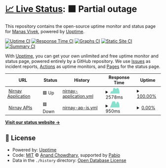 # [📈 Live Status](https://manas9927.github.io/nirnay-status-monitor): <!--live status--> **🟧 Partial outage**

This repository contains the open-source uptime monitor and status page for [Manas Vivek](https://nirnay.io/), powered by [Upptime](https://github.com/upptime/upptime).

[![Uptime CI](https://github.com/manas9927/nirnay-status-monitor/workflows/Uptime%20CI/badge.svg)](https://github.com/manas9927/nirnay-status-monitor/actions?query=workflow%3A%22Uptime+CI%22)
[![Response Time CI](https://github.com/manas9927/nirnay-status-monitor/workflows/Response%20Time%20CI/badge.svg)](https://github.com/manas9927/nirnay-status-monitor/actions?query=workflow%3A%22Response+Time+CI%22)
[![Graphs CI](https://github.com/manas9927/nirnay-status-monitor/workflows/Graphs%20CI/badge.svg)](https://github.com/manas9927/nirnay-status-monitor/actions?query=workflow%3A%22Graphs+CI%22)
[![Static Site CI](https://github.com/manas9927/nirnay-status-monitor/workflows/Static%20Site%20CI/badge.svg)](https://github.com/manas9927/nirnay-status-monitor/actions?query=workflow%3A%22Static+Site+CI%22)
[![Summary CI](https://github.com/manas9927/nirnay-status-monitor/workflows/Summary%20CI/badge.svg)](https://github.com/manas9927/nirnay-status-monitor/actions?query=workflow%3A%22Summary+CI%22)

With [Upptime](https://upptime.js.org), you can get your own unlimited and free uptime monitor and status page, powered entirely by a GitHub repository. We use [Issues](https://github.com/manas9927/nirnay-status-monitor/issues) as incident reports, [Actions](https://github.com/manas9927/nirnay-status-monitor/actions) as uptime monitors, and [Pages](https://manas9927.github.io/nirnay-status-monitor) for the status page.

<!--start: status pages-->
<!-- This summary is generated by Upptime (https://github.com/upptime/upptime) -->
<!-- Do not edit this manually, your changes will be overwritten -->
<!-- prettier-ignore -->
| URL | Status | History | Response Time | Uptime |
| --- | ------ | ------- | ------------- | ------ |
| <img alt="" src="https://icons.duckduckgo.com/ip3/nirnay.io.ico" height="13"> [Nirnay Application](https://nirnay.io/) | 🟩 Up | [nirnay-application.yml](https://github.com/manas9927/nirnay-status-monitor/commits/HEAD/history/nirnay-application.yml) | <details><summary><img alt="Response time graph" src="./graphs/nirnay-application/response-time-week.png" height="20"> 2578ms</summary><br><a href="https://manas9927.github.io/nirnay-status-monitor/history/nirnay-application"><img alt="Response time 2578" src="https://img.shields.io/endpoint?url=https%3A%2F%2Fraw.githubusercontent.com%2Fmanas9927%2Fnirnay-status-monitor%2FHEAD%2Fapi%2Fnirnay-application%2Fresponse-time.json"></a><br><a href="https://manas9927.github.io/nirnay-status-monitor/history/nirnay-application"><img alt="24-hour response time 3020" src="https://img.shields.io/endpoint?url=https%3A%2F%2Fraw.githubusercontent.com%2Fmanas9927%2Fnirnay-status-monitor%2FHEAD%2Fapi%2Fnirnay-application%2Fresponse-time-day.json"></a><br><a href="https://manas9927.github.io/nirnay-status-monitor/history/nirnay-application"><img alt="7-day response time 2578" src="https://img.shields.io/endpoint?url=https%3A%2F%2Fraw.githubusercontent.com%2Fmanas9927%2Fnirnay-status-monitor%2FHEAD%2Fapi%2Fnirnay-application%2Fresponse-time-week.json"></a><br><a href="https://manas9927.github.io/nirnay-status-monitor/history/nirnay-application"><img alt="30-day response time 2578" src="https://img.shields.io/endpoint?url=https%3A%2F%2Fraw.githubusercontent.com%2Fmanas9927%2Fnirnay-status-monitor%2FHEAD%2Fapi%2Fnirnay-application%2Fresponse-time-month.json"></a><br><a href="https://manas9927.github.io/nirnay-status-monitor/history/nirnay-application"><img alt="1-year response time 2578" src="https://img.shields.io/endpoint?url=https%3A%2F%2Fraw.githubusercontent.com%2Fmanas9927%2Fnirnay-status-monitor%2FHEAD%2Fapi%2Fnirnay-application%2Fresponse-time-year.json"></a></details> | <details><summary><a href="https://manas9927.github.io/nirnay-status-monitor/history/nirnay-application">100.00%</a></summary><a href="https://manas9927.github.io/nirnay-status-monitor/history/nirnay-application"><img alt="All-time uptime 100.00%" src="https://img.shields.io/endpoint?url=https%3A%2F%2Fraw.githubusercontent.com%2Fmanas9927%2Fnirnay-status-monitor%2FHEAD%2Fapi%2Fnirnay-application%2Fuptime.json"></a><br><a href="https://manas9927.github.io/nirnay-status-monitor/history/nirnay-application"><img alt="24-hour uptime 100.00%" src="https://img.shields.io/endpoint?url=https%3A%2F%2Fraw.githubusercontent.com%2Fmanas9927%2Fnirnay-status-monitor%2FHEAD%2Fapi%2Fnirnay-application%2Fuptime-day.json"></a><br><a href="https://manas9927.github.io/nirnay-status-monitor/history/nirnay-application"><img alt="7-day uptime 100.00%" src="https://img.shields.io/endpoint?url=https%3A%2F%2Fraw.githubusercontent.com%2Fmanas9927%2Fnirnay-status-monitor%2FHEAD%2Fapi%2Fnirnay-application%2Fuptime-week.json"></a><br><a href="https://manas9927.github.io/nirnay-status-monitor/history/nirnay-application"><img alt="30-day uptime 100.00%" src="https://img.shields.io/endpoint?url=https%3A%2F%2Fraw.githubusercontent.com%2Fmanas9927%2Fnirnay-status-monitor%2FHEAD%2Fapi%2Fnirnay-application%2Fuptime-month.json"></a><br><a href="https://manas9927.github.io/nirnay-status-monitor/history/nirnay-application"><img alt="1-year uptime 100.00%" src="https://img.shields.io/endpoint?url=https%3A%2F%2Fraw.githubusercontent.com%2Fmanas9927%2Fnirnay-status-monitor%2FHEAD%2Fapi%2Fnirnay-application%2Fuptime-year.json"></a></details>
| <img alt="" src="https://icons.duckduckgo.com/ip3/nirnay.io.ico" height="13"> [Nirnay APIs](https://nirnay.io/api/v1/) | 🟥 Down | [nirnay-ap-is.yml](https://github.com/manas9927/nirnay-status-monitor/commits/HEAD/history/nirnay-ap-is.yml) | <details><summary><img alt="Response time graph" src="./graphs/nirnay-ap-is/response-time-week.png" height="20"> 950ms</summary><br><a href="https://manas9927.github.io/nirnay-status-monitor/history/nirnay-ap-is"><img alt="Response time 950" src="https://img.shields.io/endpoint?url=https%3A%2F%2Fraw.githubusercontent.com%2Fmanas9927%2Fnirnay-status-monitor%2FHEAD%2Fapi%2Fnirnay-ap-is%2Fresponse-time.json"></a><br><a href="https://manas9927.github.io/nirnay-status-monitor/history/nirnay-ap-is"><img alt="24-hour response time 1269" src="https://img.shields.io/endpoint?url=https%3A%2F%2Fraw.githubusercontent.com%2Fmanas9927%2Fnirnay-status-monitor%2FHEAD%2Fapi%2Fnirnay-ap-is%2Fresponse-time-day.json"></a><br><a href="https://manas9927.github.io/nirnay-status-monitor/history/nirnay-ap-is"><img alt="7-day response time 950" src="https://img.shields.io/endpoint?url=https%3A%2F%2Fraw.githubusercontent.com%2Fmanas9927%2Fnirnay-status-monitor%2FHEAD%2Fapi%2Fnirnay-ap-is%2Fresponse-time-week.json"></a><br><a href="https://manas9927.github.io/nirnay-status-monitor/history/nirnay-ap-is"><img alt="30-day response time 950" src="https://img.shields.io/endpoint?url=https%3A%2F%2Fraw.githubusercontent.com%2Fmanas9927%2Fnirnay-status-monitor%2FHEAD%2Fapi%2Fnirnay-ap-is%2Fresponse-time-month.json"></a><br><a href="https://manas9927.github.io/nirnay-status-monitor/history/nirnay-ap-is"><img alt="1-year response time 950" src="https://img.shields.io/endpoint?url=https%3A%2F%2Fraw.githubusercontent.com%2Fmanas9927%2Fnirnay-status-monitor%2FHEAD%2Fapi%2Fnirnay-ap-is%2Fresponse-time-year.json"></a></details> | <details><summary><a href="https://manas9927.github.io/nirnay-status-monitor/history/nirnay-ap-is">0.00%</a></summary><a href="https://manas9927.github.io/nirnay-status-monitor/history/nirnay-ap-is"><img alt="All-time uptime 0.00%" src="https://img.shields.io/endpoint?url=https%3A%2F%2Fraw.githubusercontent.com%2Fmanas9927%2Fnirnay-status-monitor%2FHEAD%2Fapi%2Fnirnay-ap-is%2Fuptime.json"></a><br><a href="https://manas9927.github.io/nirnay-status-monitor/history/nirnay-ap-is"><img alt="24-hour uptime 0.00%" src="https://img.shields.io/endpoint?url=https%3A%2F%2Fraw.githubusercontent.com%2Fmanas9927%2Fnirnay-status-monitor%2FHEAD%2Fapi%2Fnirnay-ap-is%2Fuptime-day.json"></a><br><a href="https://manas9927.github.io/nirnay-status-monitor/history/nirnay-ap-is"><img alt="7-day uptime 0.00%" src="https://img.shields.io/endpoint?url=https%3A%2F%2Fraw.githubusercontent.com%2Fmanas9927%2Fnirnay-status-monitor%2FHEAD%2Fapi%2Fnirnay-ap-is%2Fuptime-week.json"></a><br><a href="https://manas9927.github.io/nirnay-status-monitor/history/nirnay-ap-is"><img alt="30-day uptime 0.00%" src="https://img.shields.io/endpoint?url=https%3A%2F%2Fraw.githubusercontent.com%2Fmanas9927%2Fnirnay-status-monitor%2FHEAD%2Fapi%2Fnirnay-ap-is%2Fuptime-month.json"></a><br><a href="https://manas9927.github.io/nirnay-status-monitor/history/nirnay-ap-is"><img alt="1-year uptime 0.00%" src="https://img.shields.io/endpoint?url=https%3A%2F%2Fraw.githubusercontent.com%2Fmanas9927%2Fnirnay-status-monitor%2FHEAD%2Fapi%2Fnirnay-ap-is%2Fuptime-year.json"></a></details>

<!--end: status pages-->

[**Visit our status website →**](https://manas9927.github.io/nirnay-status-monitor)

## 📄 License

- Powered by: [Upptime](https://github.com/upptime/upptime)
- Code: [MIT](./LICENSE) © [Anand Chowdhary](https://anandchowdhary.com), supported by [Pabio](https://pabio.com)
- Data in the `./history` directory: [Open Database License](https://opendatacommons.org/licenses/odbl/1-0/)

